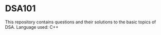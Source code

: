 # DSA101
This repository contains questions and their solutions to the basic topics of DSA. Language used: C++
